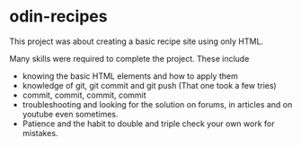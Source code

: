 # odin-recipes

This project was about creating a basic recipe site using only HTML.

Many skills were required to complete the project. These include
- knowing the basic HTML elements and how to apply them
- knowledge of git, git commit and git push (That one took a few tries)
- commit, commit, commit, commit
- troubleshooting and looking for the solution on forums, in articles and on youtube even sometimes. 
- Patience and the habit to double and triple check your own work for mistakes.